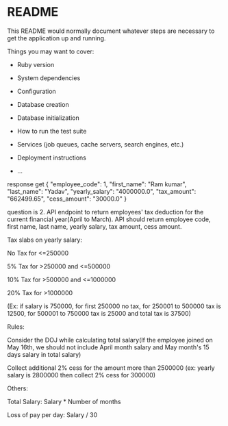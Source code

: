 # README

This README would normally document whatever steps are necessary to get the
application up and running.

Things you may want to cover:

* Ruby version

* System dependencies

* Configuration

* Database creation

* Database initialization

* How to run the test suite

* Services (job queues, cache servers, search engines, etc.)

* Deployment instructions

* ...


response get 
{
    "employee_code": 1,
    "first_name": "Ram kumar",
    "last_name": "Yadav",
    "yearly_salary": "4000000.0",
    "tax_amount": "662499.65",
    "cess_amount": "30000.0"
}

question is  2. API endpoint to return employees' tax deduction for the current financial year(April to March). API should return employee code, first name, last name, yearly salary, tax amount, cess amount.

 

Tax slabs on yearly salary:

No Tax for <=250000

5% Tax for >250000 and <=500000

10% Tax for >500000 and <=1000000

20% Tax for >1000000

  (Ex: if salary is 750000, for first 250000 no tax, for 250001 to 500000 tax is 12500, for 500001 to 750000 tax is 25000 and total tax is 37500)

 

 

Rules:

Consider the DOJ while calculating total salary(If the employee joined on May 16th, we should not include April month salary and May month's 15 days salary in total salary)

Collect additional 2% cess for the amount more than 2500000 (ex: yearly salary is 2800000 then collect 2% cess for 300000)

  

Others:

Total Salary: Salary * Number of months

Loss of pay per day: Salary / 30

